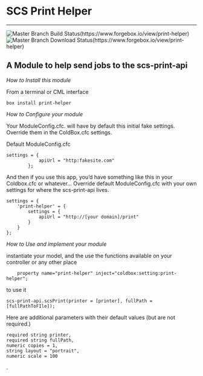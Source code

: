 # SCS Print Helper
---
![Master Branch Build Status(https://www.forgebox.io/view/print-helper)](https://www.forgebox.io/api/v1/entry/print-helper/badges/version)
![Master Branch Download Status(https://www.forgebox.io/view/print-helper)](https://www.forgebox.io/api/v1/entry/print-helper/badges/downloads)

## A Module to help send jobs to the scs-print-api

*How to Install this module*

From a terminal or CML interface
```
box install print-helper
```


*How to Configure your module*

Your ModuleConfig.cfc. will have by default this initial fake settings.
Override them in the ColdBox.cfc settings.

Default ModuleConfig.cfc
```
settings = {
            apiUrl = "http:fakesite.com"
        };
```

And then if you use this app, you’d have something like this in your Coldbox.cfc or whatever…
Override default ModuleConfig.cfc with your own settings for where the scs-print-api lives.
```
settings = {
    'print-helper' = {
        settings = {
            apiUrl = "http://[your domain]/print"
        }
    }
};
```

*How to Use and implement your module*

instantiate your model, and the use the functions available
on your controller or any other place
```
    property name="print-helper" inject="coldbox:setting:print-helper";
```
to use it
```
scs-print-api.scsPrint(printer = [printer], fullPath = [fullPathToFIle]);
```
Here are additional parameters with their default values (but are not required.)
```
required string printer,
required string fullPath,
numeric copies = 1,
string layout = "portrait",
numeric scale = 100
```
.